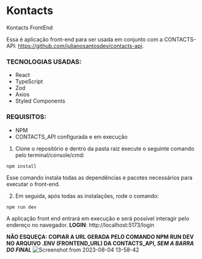# Kontacts
Kontacts FrontEnd

Essa é aplicação front-end para ser usada em conjunto com a CONTACTS-API: https://github.com/julianosantosdev/contacts-api.

### TECNOLOGIAS USADAS:
- React
- TypeScript
- Zod
- Axios
- Styled Components

### REQUISITOS:
- NPM
- CONTACTS_API configurada e em execução

1) Clone o repositório e dentro da pasta raiz execute o seguinte comando pelo terminal/console/cmd:

`npm install`

Esse comando instala todas as dependências e pacotes necessários para executar o front-end.

2) Em seguida, após todas as instalações, rode o comando:

`npm run dev`

A aplicação front end entrará em execução e será possível interagir pelo endereço no navegador.
**LOGIN**: http://localhost:5173/login

**NÃO ESQUEÇA: COPIAR A URL GERADA PELO COMANDO NPM RUN DEV NO ARQUIVO .ENV (FRONTEND_URL) DA CONTACTS_API, _SEM A BARRA DO FINAL_**
![Screenshot from 2023-08-04 13-58-42](https://github.com/julianosantosdev/contacts-front/assets/110478861/c159a35c-5dd8-4bf1-8ce7-23f64e337d8a)


